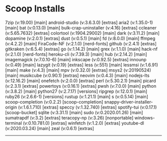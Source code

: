 # Scoop Installs

7zip (v:19.00) [main]
android-studio (v:3.6.3.0) [extras]
aria2 (v:1.35.0-1) [main]
bat (v:0.13.0) [main]
bulk-crap-uninstaller (v:4.16) [extras]
ccleaner (v:5.65.7632) [extras]
colortool (v:1904.29002) [main]
dark (v:3.11.2) [main]
dopamine (v:2.0.1) [extras]
dust (v:0.5.1) [main]
fd (v:8.0.0) [main]
ffmpeg (v:4.2.2) [main]
FiraCode-NF (v:2.1.0) [nerd-fonts]
github (v:2.4.1) [extras]
gitkraken (v:6.5.4) [extras]
go (v:1.14.2) [main]
grex (v:1.1.0) [main]
hack-nf (v:2.1.0) [nerd-fonts]
heroku-cli (v:7.39.3) [main]
hub (v:2.14.2) [main]
imagemagick (v:7.0.10-6) [main]
inkscape (v:0.92.5) [extras]
innounp (v:0.49) [main]
lazygit (v:0.19) [extras]
less (v:551) [main]
lessmsi (v:1.6.91) [main]
make (v:4.3) [main]
mpv (v:0.32.0) [extras]
msys2 (v:20190524) [main]
musikcube (v:0.90.1) [extras]
neovim (v:0.4.3) [main]
nodejs-lts (v:12.16.2) [main]
onefetch (v:2.0.0) [extras]
perl (v:5.30.2.1) [main]
picard (v:2.3.1) [extras]
powertoys (v:0.16.1) [extras]
pwsh (v:7.0.0) [main]
python (v:3.8.2) [main]
python27 (v:2.7.17) [versions]
ripgrep (v:12.0.1) [main]
ruby26 (v:2.6.6-1) [versions]
rustup (v:1.21.1) [main]
s (v:0.5.14) [main]
scoop-completion (v:0.2.2) [scoop-completion]
snappy-driver-installer-origin (v:1.6.1.710) [extras]
speccy (v:1.32.740) [extras]
spotify-tui (v:0.17.1) [scoop-bucket]
sqlite (v:3.31.1) [main]
sudo (v:0.2020.01.26) [main]
sumatrapdf (v:3.2) [extras]
teracopy-np (v:3.26) [nonportable]
windows-terminal (v:0.10.781.0) [extras]
winfetch (v:1.2.0) [extras]
youtube-dl (v:2020.03.24) [main]
zeal (v:0.6.1) [extras]

---
